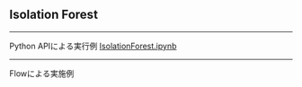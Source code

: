 ## Isolation Forest

***
Python APIによる実行例
[IsolationForest.ipynb](./IsolationForest.ipynb)
***
Flowによる実施例
